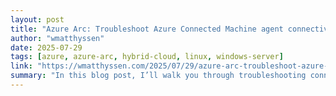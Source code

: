 ```yaml
---
layout: post
title: "Azure Arc: Troubleshoot Azure Connected Machine agent connectivity issues"
author: "wmatthyssen"
date: 2025-07-29
tags: [azure, azure-arc, hybrid-cloud, linux, windows-server]
link: "https://wmatthyssen.com/2025/07/29/azure-arc-troubleshoot-azure-connected-machine-agent-connectivity-issues/"
summary: "In this blog post, I’ll walk you through troubleshooting connectivity issues with the Azure Connected Machine agent and highlight someContinue Reading"
---
```

